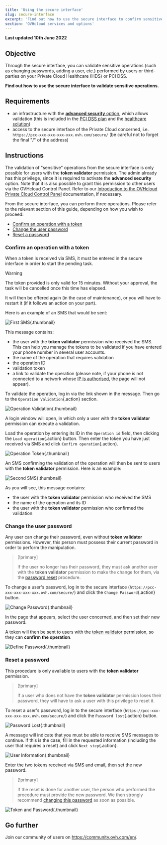 ```yaml
---
title: 'Using the secure interface'
slug: secure-interface
excerpt: 'Find out how to use the secure interface to confirm sensitive operations'
section: 'OVHcloud services and options'
---
```


**Last updated 10th June 2022**

## Objective

Through the secure interface, you can validate sensitive operations (such as changing passwords, adding a user, etc.) performed by users or third-parties on your Private Cloud Healthcare (HDS) or PCI DSS.

**Find out how to use the secure interface to validate sensitive operations.**

## Requirements

- an infrastructure with the [**advanced security** option](https://www.ovhcloud.com/asia/enterprise/products/hosted-private-cloud/safety-compliance/sddc/), which allows validation (this is included in the [PCI DSS plan](https://www.ovhcloud.com/asia/enterprise/solutions/certified-cloud-solutions/financial-data-hosting-pci-dss/) and the [healthcare solution](https://www.ovhcloud.com/asia/enterprise/products/hosted-private-cloud/safety-compliance/hds/))
- access to the secure interface of the Private Cloud concerned, i.e. `https://pcc-xxx-xxx-xxx-xxx.ovh.com/secure/` (be careful not to forget the final "/" of the address)

## Instructions

The validation of "sensitive" operations from the secure interface is only possible for users with the **token validator** permission. The admin already has this privilege, since it is required to activate the **advanced security** option. Note that it is also possible to grant this permission to other users via the OVHcloud Control Panel. Refer to our [Introduction to the OVHcloud Private Cloud Control Panel](../control-panel-ovh-private-cloud/) documentation, if necessary.

From the secure interface, you can perform three operations. Please refer to the relevant section of this guide, depending on how you wish to proceed: 

- [Confirm an operation with a token](./#confirm-an-operation-with-a-token)
- [Change the user password](./#change-the-user-password)
- [Reset a password](./#reset-a-password)

### Confirm an operation with a token

When a token is received via SMS, it must be entered in the secure interface in order to start the pending task.

> [!warning]
>
> The token provided is only valid for 15 minutes. Without your approval, the task will be cancelled once this time has elapsed.
> 
> It will then be offered again (in the case of maintenance), or you will have to restart it (if it follows an action on your part). 
> 

Here is an example of an SMS that would be sent: 

![First SMS](images/SMS1.png){.thumbnail}

This message contains: 

- the user with the **token validator** permission who received the SMS. This can help you manage the tokens to be validated if you have entered your phone number in several user accounts.
- the name of the operation that requires validation
- the operation ID
- validation token
- a link to validate the operation (please note, if your phone is not connected to a network whose [IP is authorised](../control-panel-ovh-private-cloud/#security), the page will not appear).

To validate the operation, log in via the link shown in the message. Then go to the `Operation Validation`{.action} section.

![Operation Validation](images/operationValidation.png){.thumbnail}

A login window will open, in which only a user with the **token validator** permission can execute a validation.

Load the operation by entering its ID in the `Operation id` field, then clicking the `Load operation`{.action} button. Then enter the token you have just received via SMS and click `Confirm operation`{.action}.

![Operation Token](images/operationIdAndToken.png){.thumbnail}

An SMS confirming the validation of the operation will then be sent to users with the **token validator** permission. Here is an example: 

![Second SMS](images/SMS2.png){.thumbnail}

As you will see, this message contains: 

- the user with the **token validator** permission who received the SMS
- the name of the operation and its ID
- the user with the **token validator** permission who confirmed the validation 

### Change the user password

Any user can change their password, even without **token validator** permissions. However, this person must possess their current password in order to perform the manipulation.

> [!primary]
>
> If the user no longer has their password, they must ask another user with the **token validator** permission to make the change for them, via the [password reset](./#reset-a-password) procedure.
> 

To change a user's password, log in to the secure interface (`https://pcc-xxx-xxx-xxx-xxx.ovh.com/secure/`) and click the `Change Password`{.action} button.

![Change Password](images/changePassword.png){.thumbnail}

In the page that appears, select the user concerned, and then set their new password.

A token will then be sent to users with the [token validator](./#confirm-an-operation-with-a-token) permission, so they can **confirm the operation**.

![Define Password](images/defineNewPassword.png){.thumbnail}

### Reset a password

This procedure is only available to users with the **token validator** permission.

> [!primary]
>
> If a user who does not have the **token validator** permission loses their password, they will have to ask a user with this privilege to reset it.
> 

To reset a user's password, log in to the secure interface (`https://pcc-xxx-xxx-xxx-xxx.ovh.com/secure/`) and click the `Password lost`{.action} button.

![Password Lost](images/passwordLost.png){.thumbnail}

A message will indicate that you must be able to receive SMS messages to continue. If this is the case, fill in the requested information (including the user that requires a reset) and click `Next step`{.action}.

![User Information](images/infoUser.png){.thumbnail}

Enter the two tokens received via SMS and email, then set the new password.

> [!primary]
>
> If the reset is done for another user, the person who performed the procedure must provide the new password. We then strongly recommend [changing this password](./#change-the-user-password) as soon as possible.
> 

![Token and Password](images/tokenAndPassword.png){.thumbnail}

## Go further

Join our community of users on <https://community.ovh.com/en/>.

